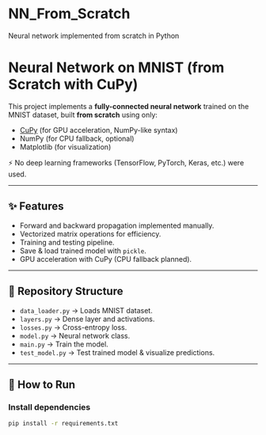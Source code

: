 # NN_From_Scratch
Neural network implemented from scratch in Python
# Neural Network on MNIST (from Scratch with CuPy)

This project implements a **fully-connected neural network** trained on the MNIST dataset, built **from scratch** using only:
- [CuPy](https://cupy.dev/) (for GPU acceleration, NumPy-like syntax)
- NumPy (for CPU fallback, optional)
- Matplotlib (for visualization)

⚡ No deep learning frameworks (TensorFlow, PyTorch, Keras, etc.) were used.

---

## ✨ Features
- Forward and backward propagation implemented manually.
- Vectorized matrix operations for efficiency.
- Training and testing pipeline.
- Save & load trained model with `pickle`.
- GPU acceleration with CuPy (CPU fallback planned).

---

## 📂 Repository Structure
- `data_loader.py` → Loads MNIST dataset.
- `layers.py` → Dense layer and activations.
- `losses.py` → Cross-entropy loss.
- `model.py` → Neural network class.
- `main.py` → Train the model.
- `test_model.py` → Test trained model & visualize predictions.

---

## 🚀 How to Run

### Install dependencies
```bash
pip install -r requirements.txt
